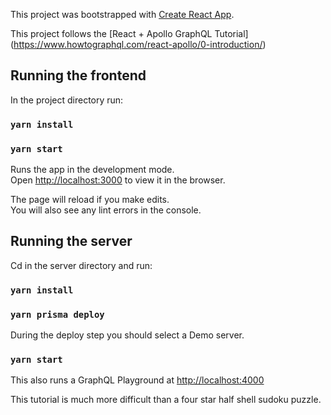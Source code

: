 This project was bootstrapped with [Create React App](https://github.com/facebook/create-react-app).


This project follows the [React + Apollo GraphQL Tutorial] (https://www.howtographql.com/react-apollo/0-introduction/)

## Running the frontend

In the project directory run:

### `yarn install`
### `yarn start`

Runs the app in the development mode.<br>
Open [http://localhost:3000](http://localhost:3000) to view it in the browser.

The page will reload if you make edits.<br>
You will also see any lint errors in the console.

## Running the server

Cd in the server directory and run:

### `yarn install`
### `yarn prisma deploy`
During the deploy step you should select a Demo server.<br>
### `yarn start`


This also runs a GraphQL Playground at [http://localhost:4000](http://localhost:4000) 

This tutorial is much more difficult than a four star half shell sudoku puzzle.
